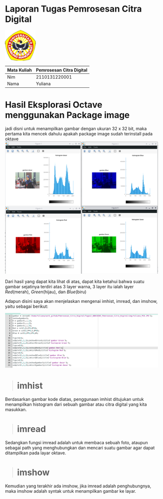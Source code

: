 # Laporan Tugas Pemrosesan Citra Digital
<img src="/Gambar/Logo-ULM.png" width="20%" height="20%">

Mata Kuliah | Pemrosesan Citra Digital
--------|--------
Nim | 2110131220001
Nama | Yuliana

# Hasil Eksplorasi Octave menggunakan Package image
jadi disni untuk menampilkan gambar dengan ukuran 32 x 32 bit, maka pertama kita mencek dahulu apakah package image sudah terinstall pada oktave
![Yuliana-1](/Gambar/Gambar-Tugas-2/Yuliana-1.png "package")


Dari hasil yang dapat kita lihat di atas, dapat kita ketahui bahwa suatu gambar sejatinya terdiri atas 3 layer warna, 3 layer itu ialah layer _Red_(merah), _Green_(hijau), dan _Blue_(biru)

Adapun disini saya akan menjelaskan mengenai imhist, imread, dan imshow, yaitu sebagai berikut:

![Yuliana-2](/Gambar/Yuliana-2.png "Kode Program")

> # **imhist**
Berdasarkan gambar kode diatas, penggunaan imhist ditujukan untuk menampilkan histogram dari sebuah gambar atau citra digital yang kita masukkan.

> # **imread**
Sedangkan fungsi imread adalah untuk membaca sebuah foto, ataupun sebagai path yang menghubungkan dan mencari suatu gambar agar dapat ditampilkan pada layar oktave.

> # **imshow**
Kemudian yang terakhir ada imshow, jika imread adalah penghubungnya, maka imshow adalah syntak untuk menampilkan gambar ke layar.
